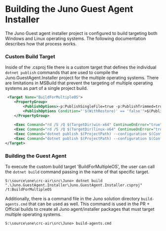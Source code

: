 ﻿# Building the Juno Guest Agent Installer
The Juno Guest agent installer project is configured to build targeting both Windows and Linux operating systems. The following
documentation describes how that process works.

### Custom Build Target
Inside of the .csproj file there is a custom target that defines the individual ```dotnet publish``` commands that are used
to compile the Juno.GuestAgent.Installer project for the multiple operating systems. There are limitations in MSBuild that
prevent the targeting of multiple operating systems as part of a single project build.

``` xml
 <Target Name="BuildForMultipleOS">
    <PropertyGroup>
        <PublishOptions>-p:PublishSingleFile=true -p:PublishTrimmed=true -p:TrimUnusedDependencies=true</PublishOptions>
        <PublishOptions Condition="'$(WithRestore)' == 'false'">$(PublishOptions) --no-restore</PublishOptions>
    </PropertyGroup>
        
    <Exec Command="rd /S /Q $(TargetDir)win-x64" ContinueOnError="true" />
    <Exec Command="rd /S /Q $(TargetDir)linux-x64" ContinueOnError="true" />
    <Exec Command="dotnet publish $(ProjectPath) --configuration $(Configuration) --runtime win-x64 -p:PublishDir=$(TargetDir)win-x64 $(PublishOptions)" />
    <Exec Command="dotnet publish $(ProjectPath) --configuration $(Configuration) --runtime linux-x64 -p:PublishDir=$(TargetDir)linux-x64 $(PublishOptions)" />
</Target>
```

### Building the Guest Agent
To execute the custom build target 'BuildForMultipleOS', the user can call the ```dotnet build``` command passing in the
name of that specific target.

```
S:\source\one\crc-air\src\Juno> dotnet build ".\Juno.GuestAgent.Installer\Juno.GuestAgent.Installer.csproj" /t:BuildForMultipleOS
```

Additionally, there is a command file in the Juno solution directory ```build-agents.cmd``` that can be used as well. This command
is used in the PR + Official builds to create all Juno agent/installer packages that must target multiple operating systems.

```
S:\source\one\crc-air\src\Juno> build-agents.cmd
```